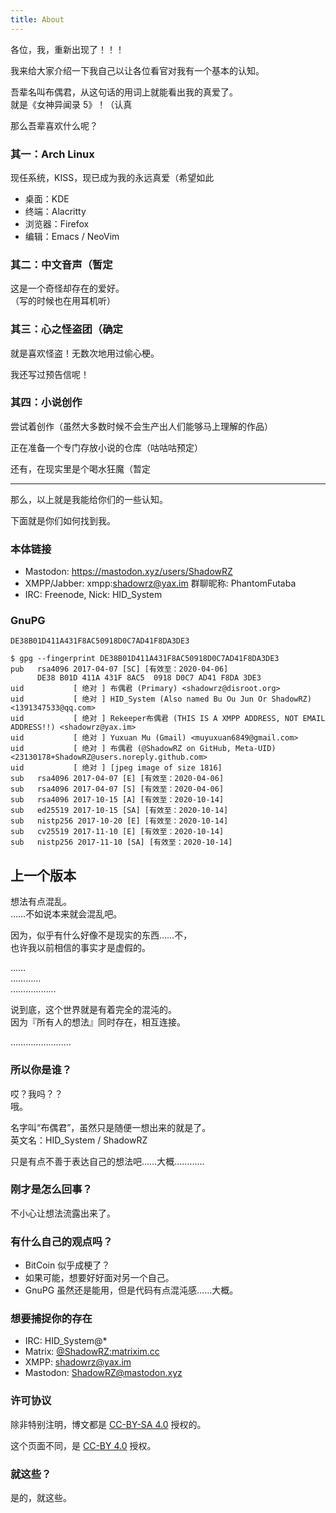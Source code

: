 ```yaml
---
title: About
---
```


各位，我，重新出现了！！！

我来给大家介绍一下我自己以让各位看官对我有一个基本的认知。

吾辈名叫布偶君，从这句话的用词上就能看出我的真爱了。  
就是《女神异闻录 5》！（认真

那么吾辈喜欢什么呢？

### 其一：Arch Linux

现任系统，KISS，现已成为我的永远真爱（希望如此

* 桌面：KDE
* 终端：Alacritty
* 浏览器：Firefox
* 编辑：Emacs / NeoVim

### 其二：中文音声（暂定

这是一个奇怪却存在的爱好。  
（写的时候也在用耳机听）

### 其三：心之怪盗团（确定

就是喜欢怪盗！无数次地用过偷心梗。

我还写过预告信呢！

### 其四：小说创作

尝试着创作（虽然大多数时候不会生产出人们能够马上理解的作品）

正在准备一个专门存放小说的仓库（咕咕咕预定）

还有，在现实里是个喝水狂魔（暂定

---

那么，以上就是我能给你们的一些认知。

下面就是你们如何找到我。

### 本体链接

* Mastodon: https://mastodon.xyz/users/ShadowRZ
* XMPP/Jabber: xmpp:shadowrz@yax.im 群聊昵称: PhantomFutaba
* IRC: Freenode, Nick: HID_System

### GnuPG

`DE38B01D411A431F8AC50918D0C7AD41F8DA3DE3`

```console
$ gpg --fingerprint DE38B01D411A431F8AC50918D0C7AD41F8DA3DE3
pub   rsa4096 2017-04-07 [SC] [有效至：2020-04-06]
      DE38 B01D 411A 431F 8AC5  0918 D0C7 AD41 F8DA 3DE3
uid           [ 绝对 ] 布偶君 (Primary) <shadowrz@disroot.org>
uid           [ 绝对 ] HID_System (Also named Bu Ou Jun Or ShadowRZ) <1391347533@qq.com>
uid           [ 绝对 ] Rekeeper布偶君 (THIS IS A XMPP ADDRESS, NOT EMAIL ADDRESS!!) <shadowrz@yax.im>
uid           [ 绝对 ] Yuxuan Mu (Gmail) <muyuxuan6849@gmail.com>
uid           [ 绝对 ] 布偶君 (@ShadowRZ on GitHub, Meta-UID) <23130178+ShadowRZ@users.noreply.github.com>
uid           [ 绝对 ] [jpeg image of size 1816]
sub   rsa4096 2017-04-07 [E] [有效至：2020-04-06]
sub   rsa4096 2017-04-07 [S] [有效至：2020-04-06]
sub   rsa4096 2017-10-15 [A] [有效至：2020-10-14]
sub   ed25519 2017-10-15 [SA] [有效至：2020-10-14]
sub   nistp256 2017-10-20 [E] [有效至：2020-10-14]
sub   cv25519 2017-11-10 [E] [有效至：2020-10-14]
sub   nistp256 2017-11-10 [SA] [有效至：2020-10-14]

```

## 上一个版本

想法有点混乱。  
……不如说本来就会混乱吧。

因为，似乎有什么好像不是现实的东西……不，  
也许我以前相信的事实才是虚假的。

……  
…………  
………………  

说到底，这个世界就是有着完全的混沌的。  
因为『所有人的想法』同时存在，相互连接。

……………………

### 所以你是谁？

哎？我吗？？  
哦。

名字叫“布偶君”，虽然只是随便一想出来的就是了。  
英文名：HID_System / ShadowRZ

只是有点不善于表达自己的想法吧……大概…………

### 刚才是怎么回事？

不小心让想法流露出来了。

### 有什么自己的观点吗？

  * BitCoin 似乎成梗了？
  * 如果可能，想要好好面对另一个自己。
  * GnuPG 虽然还是能用，但是代码有点混沌感……大概。

### 想要捕捉你的存在

  * IRC: HID_System@*
  * Matrix:
    [@ShadowRZ:matrixim.cc](https://matrix.to/#/@ShadowRZ:matrixim.cc)
  * XMPP: [shadowrz@yax.im](xmpp:shadowrz@yax.im)
  * Mastodon: [ShadowRZ@mastodon.xyz](https://mastodon.xyz/users/ShadowRZ)

### 许可协议

除非特别注明，博文都是 [CC-BY-SA 4.0](https://creativecommons.org/licenses/by-sa/4.0/) 授权的。

这个页面不同，是 [CC-BY 4.0](https://creativecommons.org/licenses/by/4.0/) 授权。

### 就这些？

是的，就这些。
